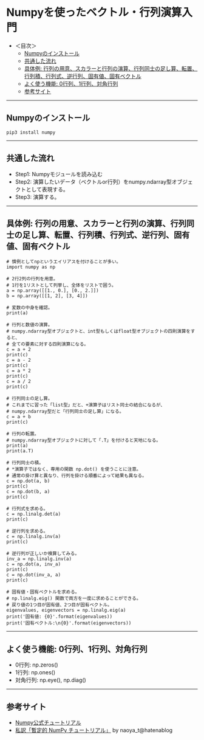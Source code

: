 # Numpyを使ったベクトル・行列演算入門

- ＜目次＞
  - <a href="#install">Numpyのインストール</a>
  - <a href="#howto">共通した流れ</a>
  - <a href="#example">具体例: 行列の用意、スカラーと行列の演算、行列同士の足し算、転置、行列積、行列式、逆行列、固有値、固有ベクトル</a>
  - <a href="#other">よく使う機能: 0行列、1行列、対角行列</a>
  - <a href="#ref">参考サイト</a>

<hr>

## <a name="install">Numpyのインストール</a>
```
pip3 install numpy
```

<hr>

## <a name="howto">共通した流れ</a>
- Step1: Numpyモジュールを読み込む
- Step2: 演算したいデータ（ベクトルor行列）をnumpy.ndarray型オブジェクトとして表現する。
- Step3: 演算する。

<hr>

## <a name="example">具体例: 行列の用意、スカラーと行列の演算、行列同士の足し算、転置、行列積、行列式、逆行列、固有値、固有ベクトル</a>
```
# 慣例としてnpというエイリアスを付けることが多い。
import numpy as np

# 2行2列の行列を用意。
# 1行を1リストとして列挙し、全体をリストで囲う。
a = np.array([[1., 0.], [0., 2.]])
b = np.array([[1, 2], [3, 4]])

# 変数の中身を確認。
print(a)

# 行列と数値の演算。
# numpy.ndarray型オブジェクトと、int型もしくはfloat型オブジェクトの四則演算をすると、
# 全ての要素に対する四則演算になる。
c = a + 2
print(c)
c = a - 2
print(c)
c = a * 2
print(c)
c = a / 2
print(c)

# 行列同士の足し算。
# これまでに習った「list型」だと、+演算子はリスト同士の結合になるが、
# numpy.ndarray型だと「行列同士の足し算」になる。
c = a + b
print(c)

# 行列の転置。
# numpy.ndarray型オブジェクトに対して「.T」を付けると天地になる。
print(a)
print(a.T)

# 行列同士の積。
# *演算子ではなく、専用の関数 np.dot() を使うことに注意。
# 通常の掛け算と異なり、行列を掛ける順番によって結果も異なる。
c = np.dot(a, b)
print(c)
c = np.dot(b, a)
print(c)

# 行列式を求める。
c = np.linalg.det(a)
print(c)

# 逆行列を求める。
c = np.linalg.inv(a)
print(c)

# 逆行列が正しいか検算してみる。
inv_a = np.linalg.inv(a)
c = np.dot(a, inv_a)
print(c)
c = np.dot(inv_a, a)
print(c)

# 固有値・固有ベクトルを求める。
# np.linalg.eig() 関数で両方を一度に求めることができる。
# 戻り値の1つ目が固有値、2つ目が固有ベクトル。
eigenvalues, eigenvectors = np.linalg.eig(a)
print('固有値: {0}'.format(eigenvalues))
print('固有ベクトル:\n{0}'.format(eigenvectors))
```

<hr>

## <a name="other">よく使う機能: 0行列、1行列、対角行列</a>
- 0行列: np.zeros()
- 1行列: np.ones()
- 対角行列: np.eye(), np.diag()

<hr>

## <a name="ref">参考サイト</a>
- [Numpy公式チュートリアル](https://docs.scipy.org/doc/numpy-dev/user/quickstart.html)
- [私訳「暫定的 NumPy チュートリアル」](http://naoyat.hatenablog.jp/entry/2011/12/29/021414) by naoya_t@hatenablog
